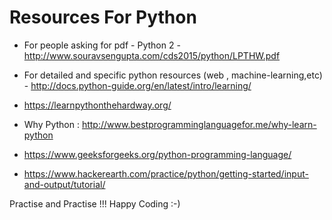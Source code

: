 # Resources For Python

- For people asking for pdf - Python 2 - http://www.souravsengupta.com/cds2015/python/LPTHW.pdf

- For detailed and specific python resources (web , machine-learning,etc) - http://docs.python-guide.org/en/latest/intro/learning/

-  https://learnpythonthehardway.org/

- Why Python : http://www.bestprogramminglanguagefor.me/why-learn-python

- https://www.geeksforgeeks.org/python-programming-language/

- https://www.hackerearth.com/practice/python/getting-started/input-and-output/tutorial/

Practise and Practise !!!
Happy Coding :-)
